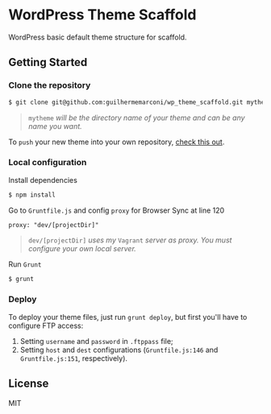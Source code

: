 # WordPress Theme Scaffold

WordPress basic default theme structure for scaffold.

## Getting Started

### Clone the repository

```bash
$ git clone git@github.com:guilhermemarconi/wp_theme_scaffold.git mytheme && cd mytheme
```

> `mytheme` _will be the directory name of your theme and can be any name you want._

To `push` your new theme into your own repository, [check this out](http://stackoverflow.com/questions/5181845/git-push-existing-repo-to-a-new-and-different-remote-repo-server).

### Local configuration

Install dependencies

```bash
$ npm install
```

Go to `Gruntfile.js` and config `proxy` for Browser Sync at line 120

```
proxy: "dev/[projectDir]"
```

> `dev/[projectDir]` _uses my_ `Vagrant` _server as proxy. You must configure your own local server._

Run `Grunt`

```bash
$ grunt
```

### Deploy

To deploy your theme files, just run `grunt deploy`, but first you'll have to configure FTP access:

1. Setting `username` and `password` in `.ftppass` file;
2. Setting `host` and `dest` configurations (`Gruntfile.js:146` and `Gruntfile.js:151`, respectively).

## License

MIT

